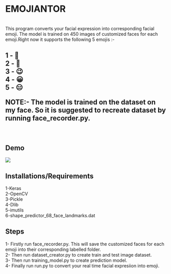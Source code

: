 # EMOJIANTOR 
</br>
This program converts your facial expression into corresponding facial emoji. The model is trained on 450 images of customized faces for each emoji.Right now it supports the following 5 emojis :- <br>
<h2>
1 - 🙂 <br>
2 - 🤫 <br>
3 - 😉 <br>
4 - 😀 <br>
5 - 😑 <br>


<b>NOTE:-</b> The model is trained on the dataset on my face. So it is suggested to recreate dataset by running face_recorder.py.<br></h2><br>
<h2>Demo</h2>
<img src="https://github.com/pranavmicro7/Emojinator/blob/master/outputs/gif.gif"><br>

<h2> Installations/Requirements</h2>

1-Keras </br>
2-OpenCV </br>
3-Pickle </br>
4-Dlib </br>
5-imutils </br> 
6-shape_predictor_68_face_landmarks.dat

<h2> Steps </h2>
1- Firstly run face_recorder.py. This will save the customized faces for each emoji into their corresponding labelled folder.<br>
2- Then run dataset_creator.py to create train and test image dataset.<br>
3- Then run training_model.py to create prediction model.<br>
4- Finally run run.py to convert your real time facial expresiion into emoji.<br>
